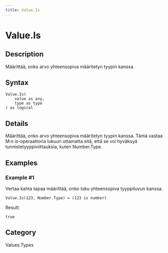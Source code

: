 ```yaml
---
title: Value.Is
---
```


# Value.Is


## Description

Määrittää, onko arvo yhteensopiva määritetyn tyypin kanssa.


## Syntax

```powerquery
Value.Is(
    value as any,
    type as type
) as logical
```


## Details

Määrittää, onko arvo yhteensopiva määritetyn tyypin kanssa. Tämä vastaa M:n is-operaattoria lukuun ottamatta sitä, että se voi hyväksyä tunnistetyyppiviittauksia, kuten Number.Type.


## Examples

### Example #1 
Vertaa kahta tapaa määrittää, onko luku yhteensopiva tyyppiluvun kanssa.
```powerquery
Value.Is(123, Number.Type) = (123 is number)
```

Result: 
```powerquery
true
```




## Category
Values.Types
